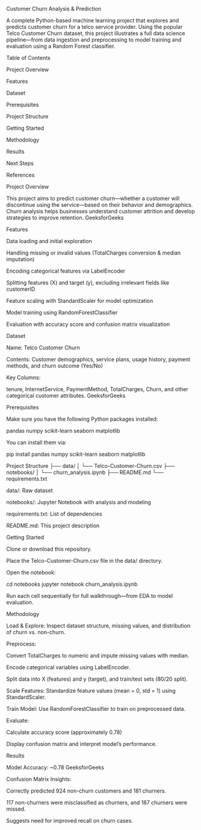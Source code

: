 
Customer Churn Analysis & Prediction

A complete Python-based machine learning project that explores and predicts customer churn for a telco service provider. Using the popular Telco Customer Churn dataset, this project illustrates a full data science pipeline—from data ingestion and preprocessing to model training and evaluation using a Random Forest classifier.

Table of Contents

Project Overview

Features

Dataset

Prerequisites

Project Structure

Getting Started

Methodology

Results

Next Steps

References

Project Overview

This project aims to predict customer churn—whether a customer will discontinue using the service—based on their behavior and demographics. Churn analysis helps businesses understand customer attrition and develop strategies to improve retention. 
GeeksforGeeks

Features

Data loading and initial exploration

Handling missing or invalid values (TotalCharges conversion & median imputation) 

Encoding categorical features via LabelEncoder 

Splitting features (X) and target (y), excluding irrelevant fields like customerID 

Feature scaling with StandardScaler for model optimization 

Model training using RandomForestClassifier 


Evaluation with accuracy score and confusion matrix visualization 

Dataset

Name: Telco Customer Churn

Contents: Customer demographics, service plans, usage history, payment methods, and churn outcome (Yes/No) 

Key Columns:

tenure, InternetService, PaymentMethod, TotalCharges, Churn, and other categorical customer attributes. 
GeeksforGeeks

Prerequisites

Make sure you have the following Python packages installed:

pandas
numpy
scikit-learn
seaborn
matplotlib


You can install them via:

pip install pandas numpy scikit-learn seaborn matplotlib

Project Structure
├── data/
│   └── Telco-Customer-Churn.csv
├── notebooks/
│   └── churn_analysis.ipynb
├── README.md
└── requirements.txt


data/: Raw dataset

notebooks/: Jupyter Notebook with analysis and modeling

requirements.txt: List of dependencies

README.md: This project description

Getting Started

Clone or download this repository.

Place the Telco-Customer-Churn.csv file in the data/ directory.

Open the notebook:

cd notebooks
jupyter notebook churn_analysis.ipynb


Run each cell sequentially for full walkthrough—from EDA to model evaluation.

Methodology

Load & Explore: Inspect dataset structure, missing values, and distribution of churn vs. non-churn. 


Preprocess:

Convert TotalCharges to numeric and impute missing values with median. 


Encode categorical variables using LabelEncoder. 


Split data into X (features) and y (target), and train/test sets (80/20 split). 

Scale Features: Standardize feature values (mean = 0, std = 1) using StandardScaler. 

Train Model: Use RandomForestClassifier to train on preprocessed data. 

Evaluate:

Calculate accuracy score (approximately 0.78) 

Display confusion matrix and interpret model’s performance. 

Results

Model Accuracy: ~0.78 
GeeksforGeeks

Confusion Matrix Insights:

Correctly predicted 924 non-churn customers and 181 churners.

117 non-churners were misclassified as churners, and 187 churners were missed.

Suggests need for improved recall on churn cases.
